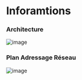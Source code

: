 # Inforamtions
### Architecture 
![image](https://user-images.githubusercontent.com/66943979/154934224-0252af07-e415-4fd0-8128-bdb1c575051d.png)
### Plan Adressage Réseau
![image](https://user-images.githubusercontent.com/66943979/154934259-2243fe5c-c413-4900-8f04-359ad4ccb408.png)

